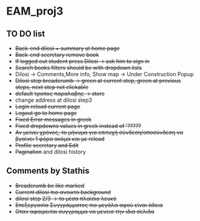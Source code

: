 # EAM_proj3

## TO DO list

* ~~Back-end dilosi + summary at home page~~
* ~~Back-end secretary remove book~~
* ~~If logged out student press Dilosi -> ask him to sign in~~
* ~~Search books filters should be with dropdown lists~~
* Dilosi -> Comments,More info, Show map -> Under Construction Popup
* ~~Dilosi step breadcrumb -> green at current step, green at previous steps, next step not clickable~~
* ~~default τροπος παραλαβης -> store~~
* change address at dilosi step3
* ~~Login reload current page~~
* ~~Logout go to home page~~
* ~~Fixed Error messages in greek~~
* ~~Fixed dropdowns values in greek instead of '?????~~
* ~~Αν μείνει χρόνος, το μήνυμα για επιτυχή σύνδεση/αποσύνδεση να βγαίνει 1 φόρα ακόμα και με reload~~
* ~~Profile secretary and Edit~~
* ~~Pagination~~ and dilosi history

## Comments by Stathis

* ~~Breadcrumb be like marked~~
* ~~Current dilosi πιο ανοικτο background~~
* ~~dilosi step 2/3 -> το μέσα πλαίσιο λευκό~~
* ~~Επεξεργασία Συγγράμματος πιο μεγάλα αφού είναι άδεια~~
* ~~Οταν αφαιρειται συγγραμμα να μενεισ την ιδια σελιδα~~

